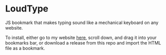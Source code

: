 # LoudType
JS bookmark that makes typing sound like a mechanical keyboard on any website.

To install, either go to my website [here](demon--hunter.com), scroll down, and drag it into your bookmarks bar, or download a release from this repo and import the HTML file as a bookmark.
